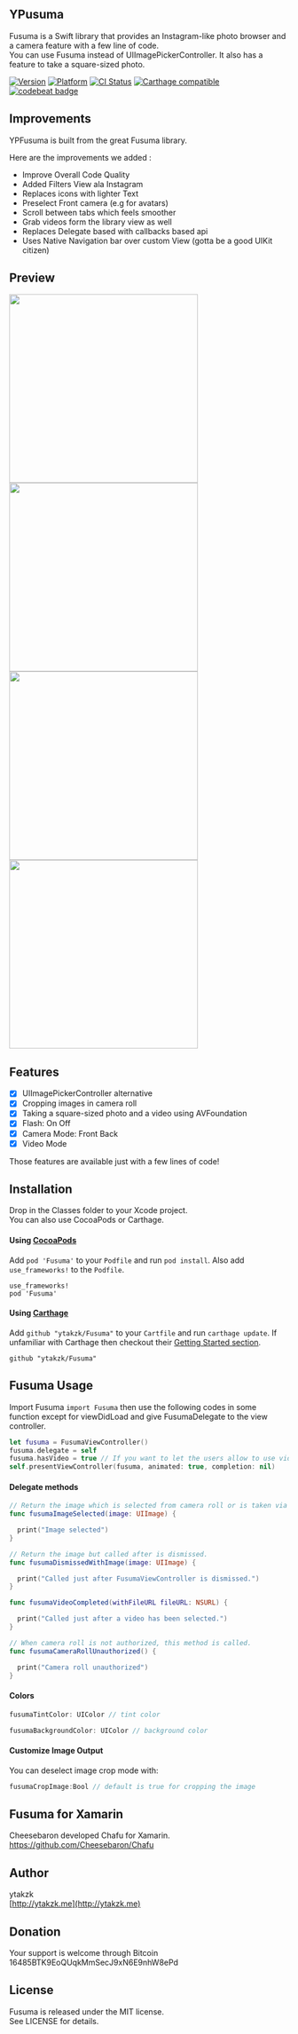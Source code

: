 ## YPusuma

Fusuma is a Swift library that provides an Instagram-like photo browser and a camera feature with a few line of code.  
You can use Fusuma instead of UIImagePickerController. It also has a feature to take a square-sized photo.

[![Version](https://img.shields.io/cocoapods/v/Fusuma.svg?style=flat)](http://cocoapods.org/pods/Fusuma)
[![Platform](https://img.shields.io/cocoapods/p/Fusuma.svg?style=flat)](http://cocoapods.org/pods/Fusuma)
[![CI Status](http://img.shields.io/travis/ytakzk/Fusuma.svg?style=flat)](https://travis-ci.org/ytakzk/Fusuma)
[![Carthage compatible](https://img.shields.io/badge/Carthage-compatible-4BC51D.svg?style=flat)](https://github.com/Carthage/Carthage)
[![codebeat badge](https://codebeat.co/badges/6a591267-c444-4c88-a410-56270d8ed9bc)](https://codebeat.co/projects/github-com-yummypets-ypfusuma)

## Improvements
YPFusuma is built from the great Fusuma library.

Here are the improvements we added :
- Improve Overall Code Quality
- Added Filters View ala Instagram
- Replaces icons with lighter Text
- Preselect Front camera (e.g for avatars)
- Scroll between tabs which feels smoother
- Grab videos form the library view as well
- Replaces Delegate based with callbacks based api
- Uses Native Navigation bar over custom View (gotta be a good UIKit citizen)


## Preview

<img src="https://raw.githubusercontent.com/Yummypets/YPFusuma/master/Images/library.PNG" width="340px">
<img src="https://raw.githubusercontent.com/Yummypets/YPFusuma/master/Images/photo.PNG" width="340px">
<img src="https://raw.githubusercontent.com/Yummypets/YPFusuma/master/Images/video.PNG" width="340px">
<img src="https://raw.githubusercontent.com/Yummypets/YPFusuma/master/Images/filters.PNG" width="340px">

## Features
- [x] UIImagePickerController alternative
- [x] Cropping images in camera roll
- [x] Taking a square-sized photo and a video using AVFoundation
- [x] Flash: On Off
- [x] Camera Mode: Front Back
- [x] Video Mode

Those features are available just with a few lines of code!

## Installation

Drop in the Classes folder to your Xcode project.  
You can also use CocoaPods or Carthage.

#### Using [CocoaPods](http://cocoapods.org/)

Add `pod 'Fusuma'` to your `Podfile` and run `pod install`. Also add `use_frameworks!` to the `Podfile`.

```
use_frameworks!
pod 'Fusuma'
```

#### Using [Carthage](https://github.com/Carthage/Carthage)

Add `github "ytakzk/Fusuma"` to your `Cartfile` and run `carthage update`. If unfamiliar with Carthage then checkout their [Getting Started section](https://github.com/Carthage/Carthage#getting-started).

```
github "ytakzk/Fusuma"
```

## Fusuma Usage
Import Fusuma ```import Fusuma``` then use the following codes in some function except for viewDidLoad and give FusumaDelegate to the view controller.  

```Swift
let fusuma = FusumaViewController()
fusuma.delegate = self
fusuma.hasVideo = true // If you want to let the users allow to use video.
self.presentViewController(fusuma, animated: true, completion: nil)
```

#### Delegate methods

```Swift
// Return the image which is selected from camera roll or is taken via the camera.
func fusumaImageSelected(image: UIImage) {

  print("Image selected")
}

// Return the image but called after is dismissed.
func fusumaDismissedWithImage(image: UIImage) {

  print("Called just after FusumaViewController is dismissed.")
}

func fusumaVideoCompleted(withFileURL fileURL: NSURL) {

  print("Called just after a video has been selected.")
}

// When camera roll is not authorized, this method is called.
func fusumaCameraRollUnauthorized() {

  print("Camera roll unauthorized")
}
```

#### Colors

```Swift
fusumaTintColor: UIColor // tint color

fusumaBackgroundColor: UIColor // background color
```

#### Customize Image Output
You can deselect image crop mode with:

```Swift
fusumaCropImage:Bool // default is true for cropping the image
```

## Fusuma for Xamarin
Cheesebaron developed Chafu for Xamarin.  
https://github.com/Cheesebaron/Chafu

## Author
ytakzk  
 [http://ytakzk.me](http://ytakzk.me)

## Donation
Your support is welcome through Bitcoin 16485BTK9EoQUqkMmSecJ9xN6E9nhW8ePd

## License
Fusuma is released under the MIT license.  
See LICENSE for details.
